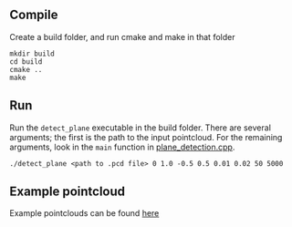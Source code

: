 ## Compile
Create a build folder, and run cmake and make in that folder
```
mkdir build
cd build
cmake ..
make
```


## Run
Run the `detect_plane` executable in the build folder. There are several arguments; the first is the path to the input pointcloud. For the remaining arguments, look in the `main` function in [plane_detection.cpp](src/plane_detection.cpp).

```
./detect_plane <path to .pcd file> 0 1.0 -0.5 0.5 0.01 0.02 50 5000
```

## Example pointcloud
Example pointclouds can be found [here](https://bib-cloud.bib.hochschule-bonn-rhein-sieg.de/apps/files/?dir=/b-it-bots-ds&fileid=3885830)
